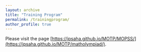 ```yaml
---
layout: archive
title: "Training Program"
permalink: /trainingprogram/
author_profile: true
---
```


Please visit the page 
[https://jpsaha.github.io/MOTP/MOPSS/](https://jpsaha.github.io/MOTP/matholympiad/).
